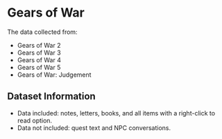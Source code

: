 # Gears of War

The data collected from:

- Gears of War 2
- Gears of War 3
- Gears of War 4
- Gears of War 5
- Gears of War: Judgement

## Dataset Information

- Data included: notes, letters, books, and all items with a right-click to read option. 
- Data not included: quest text and NPC conversations. 


